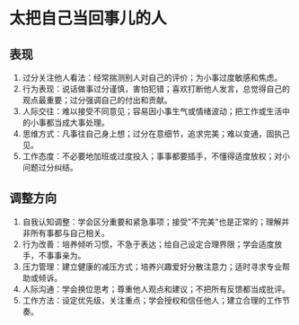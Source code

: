 # 太把自己当回事儿的人

## 表现
1. 过分关注他人看法：经常揣测别人对自己的评价；为小事过度敏感和焦虑。
2. 行为表现：说话做事过分谨慎，害怕犯错；喜欢打断他人发言，总觉得自己的观点最重要；过分强调自己的付出和贡献。
3. 人际交往：难以接受不同意见；容易因小事生气或情绪波动；把工作或生活中的小事都当成大事处理。
4. 思维方式：凡事往自己身上想；过分在意细节，追求完美；难以变通，固执己见。
5. 工作态度：不必要地加班或过度投入；事事都要插手，不懂得适度放权；对小问题过分纠结。


## 调整方向
1. 自我认知调整：学会区分重要和紧急事项；接受"不完美"也是正常的；理解并非所有事都与自己相关。
2. 行为改善：培养倾听习惯，不急于表达；给自己设定合理界限；学会适度放手，不事事亲为。
3. 压力管理：建立健康的减压方式；培养兴趣爱好分散注意力；适时寻求专业帮助或倾诉。
4. 人际沟通：学会换位思考；尊重他人观点和建议；不把所有反馈都当成批评。
5. 工作方法：设定优先级，关注重点；学会授权和信任他人；建立合理的工作节奏。
